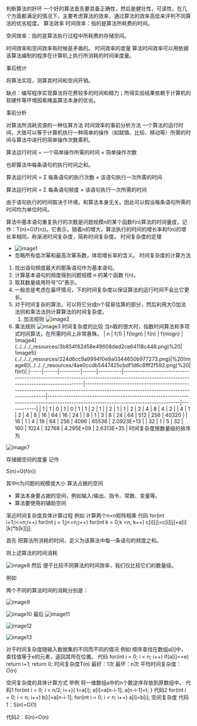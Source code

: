 判断算法的好坏
一个好的算法首先要具备正确性，然后是健壮性，可读性，在几个方面都满足的情况下，主要考虑算法的效率，通过算法的效率高低来评判不同算法的优劣程度。
算法效率
时间效率：指的是算法所耗费的时间。

空间效率：指的是算法执行过程中所耗费的存储空间。

时间效率和空间效率有时候是矛盾的。
时间效率的度量
算法时间效率可以用依据该算法编制的程序在计算机上执行所消耗的时间来度量。

事后统计

将算法实现，测算其时间和空间开销。

缺点：编写程序实现算法将花费较多的时间和精力；所得实验结果依赖于计算机的软硬件等环境因素掩盖算法本身的优劣。

事前分析

对算法所消耗资源的一种估算方法
时间效率的事前分析方法
一个算法的运行时间，大致可以等于计算机执行一种简单的操作（如赋值、比较、移动等）所需的时间与算法中进行的简单操作次数乘积。

算法运行时间 = 一个简单操作所需的时间 × 简单操作次数

也即算法中每条语句的执行时间之和。

算法运行时间 = Σ 每条语句的执行次数 × 该语句执行一次所需的时间

算法运行时间 = Σ 每条语句频度 × 该语句执行一次所需的时间

由于语句执行的时间取决于环境，和算法本身无关。因此可以假设每条语句所需的时间均为单位时间。

算法中基本语句重复执行的次数是问题规模n的某个函数f(n)算法的时间量度，记作：T(n)=O(f(n))。它表示，随着n的增大，算法执行的时间的增长率和f(n)的增长率相同，称渐进时间复杂度，简称时间复杂度。
时间复杂度的定理
- ![image1](../../../_resources/963c85574a0a49c79a11e18362c4ffb0.png)
- 忽略所有低次幂和最高次幂系数，体现增长率的含义。
时间复杂度的计算方法
1.  找出语句频度最大的那条语句作为基本语句。
2.  计算基本语句的频度得到问题规模 n 的某个函数 f(n)。
3.  取其数量级用符号“O”表示。
4.  一般总是考虑在最坏情况，下的时间复杂度以保证算法的运行时间不会比它更长。
5.  对于时间复杂的算法，可以将它分成n个容易估算的部分，然后利用大O加法法则和乘法法则计算算法的时间复杂度。
    1.  加法规则
![image2](../../../_resources/1d40270cb61b4f51a26d08dbd3c9d787.png)
2.  乘法规则
![image3](../../../_resources/513cb61f78e446299971413b742d31d7.png)
时间复杂度的比较
当n取的很大时，指数时间算法和多项式时间算法，在所需时间上非常悬殊。
| n   | f(1) | f(logn) | f(n) | f(nlogn) | !image4](../../../_resources/3b854f82d58e49608ded2ce64118c448.png)%20| !image5](../../../_resources/224d6cc9a9994f0e9a0344650b977273.png)|%20!image6](../../../_resources/4ae0ccdb5447425cbdf1d6c8fff2f592.png)%20| f(n!)|
|-----|------|---------|------|----------|-----------------------------------------------------------------------------------------------------------------------------------|-----------------------------------------------------------------------------------------------------------------------------------|----------------------------------------------------------------------------------------------------------------------------------|------------|
| 1   | 1    | 0       | 1    | 0        | 1                                                                                                                                 | 1                                                                                                                                 | 2                                                                                                                                | 1          |
| 2   | 1    | 1       | 2    | 2        | 4                                                                                                                                 | 8                                                                                                                                 | 4                                                                                                                                | 2          |
| 4   | 1    | 2       | 4    | 8        | 16                                                                                                                                | 64                                                                                                                                | 16                                                                                                                               | 24         |
| 8   | 1    | 3       | 8    | 24       | 64                                                                                                                                | 512                                                                                                                               | 256                                                                                                                              | 40320      |
| 16  | 1    | 4       | 16   | 64       | 256                                                                                                                               | 4096                                                                                                                              | 65536                                                                                                                            | 2.0923E+13 |
| 32  | 1    | 5       | 32   | 160      | 1024                                                                                                                              | 32768                                                                                                                             | 4.295E+09                                                                                                                        | 2.6313E+35 |
时间复杂度按数量级的排序为

![image7](../../../_resources/62b3dbdd7e0c4489adb11947b24672c1.png)

存储据空间的度量
记作

S(n)=O(f(n))

其中n为问题的规模或大小
算法占据的空间
- 算法本身要占据的空间，例如输入/输出、指令、常数、变量等。
- 算法要使用的辅助空间

渐近时间复杂度具体计算过程
例如
计算两个n×n矩阵相乘
代码
for(int i=1;i\<=n;i++)
for(int j = 1;j\<=n;j++)
for(int k = 0;k \<n; k++)
c\[i\]\[j\]=c\[i\]\[j\]+a\[i\]\[k\]\*b\[k\]\[j\];

首先
把算法所消耗的时间，定义为该算法中每一条语句的频度之和。

则上述算法的时间消耗

![image8](../../../_resources/cacb00703a4c431da8ee534ae570de15.png)
然后
便于比较不同算法的时间效率，我们仅比较它们的数量级。

例如

两个不同的算法时间的消耗分别是：

![image9](../../../_resources/649dba94ff91483ca8ed4996d163fa7f.png)

![image10](../../../_resources/2de7c84032eb422289d2202d29929b71.png)
最后
![image11](../../../_resources/493304e657364b6dbec6dbc9d784d6e3.png)

![image12](../../../_resources/451b8c3fe2c84eca9fe2d62d34114a83.png)

![image13](../../../_resources/b22b848a4d994bc797a90dd555eba3ae.png)

对于时间复杂度随输入数据集的不同而不同的情况
例如
顺序查找在数组a\[i\]中，查找值等于e的元素，返回其所在位置。
代码
for(int i = 0; i \< n; i++)
if(a\[i\]==e) return i+1;
return 0;
时间复杂度T(n)
最好：1次
最坏：n次
平均时间复杂度：O(n)

空间复杂度的具体计算方式
举例
将一维数组a中的n个数逆序存放到原数组中。
代码1
for(int i = 0; i \< n/2; i++){
t=a\[i\];
a\[i\]=a\[n-i-1\];
a\[n-i-1\]=t;
}
代码2
for(int i = 0; i \< n; i++)
b\[i\]=a\[n-i-1\];
for(int i = 0; i \< n; i++)
a\[i\]=b\[i\];
空间复杂度
代码1：S(n)=O(1)

代码2：S(n)=O(n)


